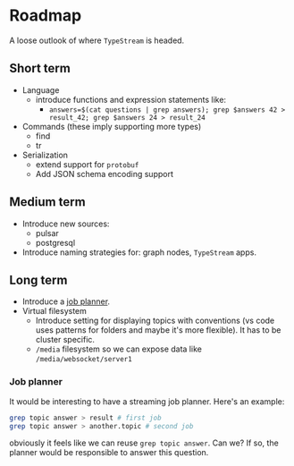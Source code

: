 # Roadmap

A loose outlook of where `TypeStream` is headed.

## Short term

- Language
  - introduce functions and expression statements like:
    - `answers=$(cat questions | grep answers); grep $answers 42 > result_42; grep $answers 24 > result_24`
- Commands (these imply supporting more types)
  - find
  - tr
- Serialization
  - extend support for `protobuf`
  - Add JSON schema encoding support

## Medium term

- Introduce new sources:
  - pulsar
  - postgresql
- Introduce naming strategies for: graph nodes, `TypeStream` apps.

## Long term

- Introduce a [job planner](#job-planner).
- Virtual filesystem
  - Introduce setting for displaying topics with conventions (vs code uses
    patterns for folders and maybe it's more flexible). It has to be cluster
    specific.
  - `/media` filesystem so we can expose data like `/media/websocket/server1`

### Job planner

It would be interesting to have a streaming job planner. Here's an example:

```sh
grep topic answer > result # first job
grep topic answer > another.topic # second job
```

obviously it feels like we can reuse `grep topic answer`. Can we? If so, the
planner would be responsible to answer this question.
